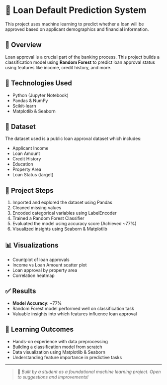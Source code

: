 # 🧠 Loan Default Prediction System

This project uses machine learning to predict whether a loan will be approved based on applicant demographics and financial information.

## 📌 Overview

Loan approval is a crucial part of the banking process. This project builds a classification model using **Random Forest** to predict loan approval status using features like income, credit history, and more.

## 💼 Technologies Used

- Python (Jupyter Notebook)
- Pandas & NumPy
- Scikit-learn
- Matplotlib & Seaborn

## 📂 Dataset

The dataset used is a public loan approval dataset which includes:
- Applicant Income
- Loan Amount
- Credit History
- Education
- Property Area
- Loan Status (target)

## 🔧 Project Steps

1. Imported and explored the dataset using Pandas
2. Cleaned missing values
3. Encoded categorical variables using LabelEncoder
4. Trained a Random Forest Classifier
5. Evaluated the model using accuracy score (Achieved ~77%)
6. Visualized insights using Seaborn & Matplotlib

## 📊 Visualizations

- Countplot of loan approvals
- Income vs Loan Amount scatter plot
- Loan approval by property area
- Correlation heatmap

## ✅ Results

- **Model Accuracy**: ~77%
- Random Forest model performed well on classification task
- Valuable insights into which features influence loan approval

## 🧠 Learning Outcomes

- Hands-on experience with data preprocessing
- Building a classification model from scratch
- Data visualization using Matplotlib & Seaborn
- Understanding feature importance in predictive tasks

---

> 📌 *Built by a student as a foundational machine learning project. Open to suggestions and improvements!*


